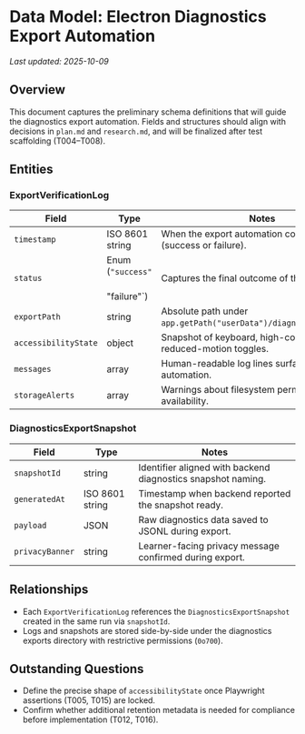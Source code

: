 # Data Model: Electron Diagnostics Export Automation

_Last updated: 2025-10-09_

## Overview
This document captures the preliminary schema definitions that will guide the diagnostics export automation. Fields and structures should align with decisions in `plan.md` and `research.md`, and will be finalized after test scaffolding (T004–T008).

## Entities

### ExportVerificationLog
| Field | Type | Notes |
| --- | --- | --- |
| `timestamp` | ISO 8601 string | When the export automation completed (success or failure). |
| `status` | Enum (`"success"  `"failure"`) | Captures the final outcome of the run. |
| `exportPath` | string | Absolute path under `app.getPath("userData")/diagnostics/exports`. |
| `accessibilityState` | object | Snapshot of keyboard, high-contrast, and reduced-motion toggles. |
| `messages` | array<string> | Human-readable log lines surfaced during automation. |
| `storageAlerts` | array<string> | Warnings about filesystem permissions or disk availability. |

### DiagnosticsExportSnapshot
| Field | Type | Notes |
| --- | --- | --- |
| `snapshotId` | string | Identifier aligned with backend diagnostics snapshot naming. |
| `generatedAt` | ISO 8601 string | Timestamp when backend reported the snapshot ready. |
| `payload` | JSON | Raw diagnostics data saved to JSONL during export. |
| `privacyBanner` | string | Learner-facing privacy message confirmed during export. |

## Relationships
- Each `ExportVerificationLog` references the `DiagnosticsExportSnapshot` created in the same run via `snapshotId`.
- Logs and snapshots are stored side-by-side under the diagnostics exports directory with restrictive permissions (`0o700`).

## Outstanding Questions
- Define the precise shape of `accessibilityState` once Playwright assertions (T005, T015) are locked.
- Confirm whether additional retention metadata is needed for compliance before implementation (T012, T016).
